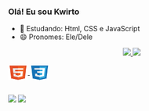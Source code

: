### Olá! Eu sou Kwirto

- 🌱 Estudando: Html, CSS e JavaScript
- 😄 Pronomes: Ele/Dele

<div align="center">
  <a href="https://github.com/Kwirto">
  <img height="180em" src="https://github-readme-stats.vercel.app/api?username=Kwirto&show_icons=true&theme=dark&include_all_commits=true&count_private=true"/>
  <img height="180em" src="https://github-readme-stats.vercel.app/api/top-langs/?username=Kwirto&layout=compact&langs_count=7&theme=dark"/>
</div>

<div style="display: inline_block"><br>
  
  <img align="center" alt="Rafa-HTML" height="30" width="40" src="https://raw.githubusercontent.com/devicons/devicon/master/icons/html5/html5-original.svg">
  
  <img align="center" alt="Rafa-CSS" height="30" width="40" src="https://raw.githubusercontent.com/devicons/devicon/master/icons/css3/css3-original.svg">
  
  
       
       
</div>
  
##
  <div>
    <a href="https://instagram.com/lazimjuniorr" target="_blank"><img src="https://img.shields.io/badge/-Instagram-%23E4405F?style=for-the-badge&logo=instagram&logoColor=white" target="_blank"></a>
    <a href="lazim.franciscoo@gmail.com" target="_blank"><img src="https://img.shields.io/badge/Gmail-D14836?style=for-the-badge&logo=gmail&logoColor=white" target="_blank"></a>
  </div>
